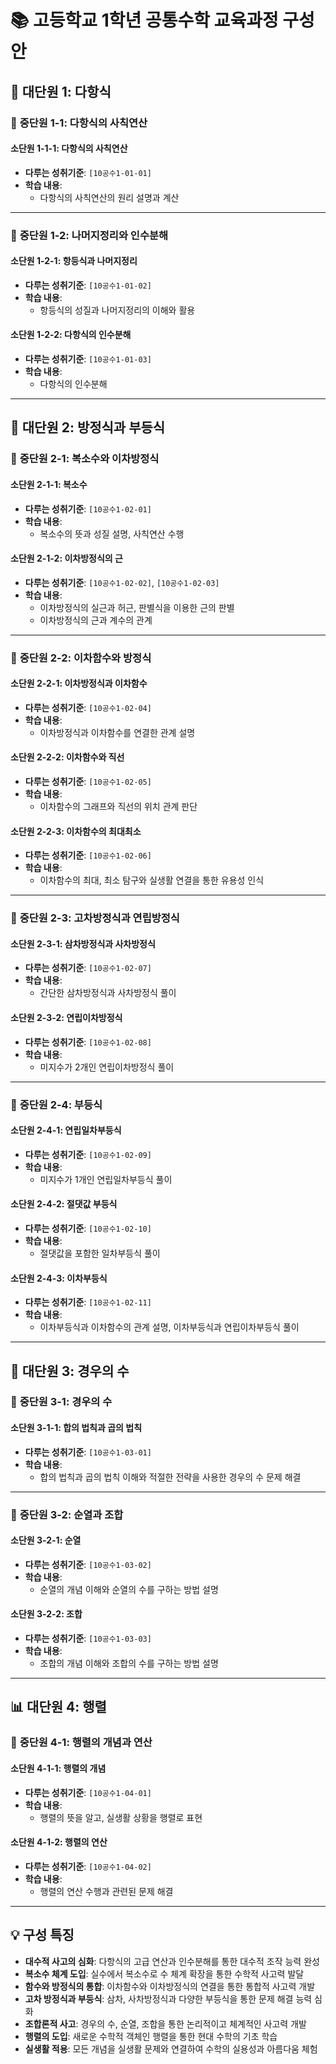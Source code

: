 
# 📚 고등학교 1학년 공통수학 교육과정 구성안

## 📐 **대단원 1: 다항식**

### 📖 **중단원 1-1: 다항식의 사칙연산**

#### **소단원 1-1-1: 다항식의 사칙연산**
- **다루는 성취기준**: `[10공수1-01-01]`
- **학습 내용**:
    - 다항식의 사칙연산의 원리 설명과 계산

---

### 📖 **중단원 1-2: 나머지정리와 인수분해**

#### **소단원 1-2-1: 항등식과 나머지정리**
- **다루는 성취기준**: `[10공수1-01-02]`
- **학습 내용**:
    - 항등식의 성질과 나머지정리의 이해와 활용

#### **소단원 1-2-2: 다항식의 인수분해**
- **다루는 성취기준**: `[10공수1-01-03]`
- **학습 내용**:
    - 다항식의 인수분해

---

## 🔢 **대단원 2: 방정식과 부등식**

### 📖 **중단원 2-1: 복소수와 이차방정식**

#### **소단원 2-1-1: 복소수**
- **다루는 성취기준**: `[10공수1-02-01]`
- **학습 내용**:
    - 복소수의 뜻과 성질 설명, 사칙연산 수행

#### **소단원 2-1-2: 이차방정식의 근**
- **다루는 성취기준**: `[10공수1-02-02]`, `[10공수1-02-03]`
- **학습 내용**:
    - 이차방정식의 실근과 허근, 판별식을 이용한 근의 판별
    - 이차방정식의 근과 계수의 관계

---

### 📖 **중단원 2-2: 이차함수와 방정식**

#### **소단원 2-2-1: 이차방정식과 이차함수**
- **다루는 성취기준**: `[10공수1-02-04]`
- **학습 내용**:
    - 이차방정식과 이차함수를 연결한 관계 설명

#### **소단원 2-2-2: 이차함수와 직선**
- **다루는 성취기준**: `[10공수1-02-05]`
- **학습 내용**:
    - 이차함수의 그래프와 직선의 위치 관계 판단

#### **소단원 2-2-3: 이차함수의 최대최소**
- **다루는 성취기준**: `[10공수1-02-06]`
- **학습 내용**:
    - 이차함수의 최대, 최소 탐구와 실생활 연결을 통한 유용성 인식

---

### 📖 **중단원 2-3: 고차방정식과 연립방정식**

#### **소단원 2-3-1: 삼차방정식과 사차방정식**
- **다루는 성취기준**: `[10공수1-02-07]`
- **학습 내용**:
    - 간단한 삼차방정식과 사차방정식 풀이

#### **소단원 2-3-2: 연립이차방정식**
- **다루는 성취기준**: `[10공수1-02-08]`
- **학습 내용**:
    - 미지수가 2개인 연립이차방정식 풀이

---

### 📖 **중단원 2-4: 부등식**

#### **소단원 2-4-1: 연립일차부등식**
- **다루는 성취기준**: `[10공수1-02-09]`
- **학습 내용**:
    - 미지수가 1개인 연립일차부등식 풀이

#### **소단원 2-4-2: 절댓값 부등식**
- **다루는 성취기준**: `[10공수1-02-10]`
- **학습 내용**:
    - 절댓값을 포함한 일차부등식 풀이

#### **소단원 2-4-3: 이차부등식**
- **다루는 성취기준**: `[10공수1-02-11]`
- **학습 내용**:
    - 이차부등식과 이차함수의 관계 설명, 이차부등식과 연립이차부등식 풀이

---

## 🎲 **대단원 3: 경우의 수**

### 📖 **중단원 3-1: 경우의 수**

#### **소단원 3-1-1: 합의 법칙과 곱의 법칙**
- **다루는 성취기준**: `[10공수1-03-01]`
- **학습 내용**:
    - 합의 법칙과 곱의 법칙 이해와 적절한 전략을 사용한 경우의 수 문제 해결

---

### 📖 **중단원 3-2: 순열과 조합**

#### **소단원 3-2-1: 순열**
- **다루는 성취기준**: `[10공수1-03-02]`
- **학습 내용**:
    - 순열의 개념 이해와 순열의 수를 구하는 방법 설명

#### **소단원 3-2-2: 조합**
- **다루는 성취기준**: `[10공수1-03-03]`
- **학습 내용**:
    - 조합의 개념 이해와 조합의 수를 구하는 방법 설명

---

## 📊 **대단원 4: 행렬**

### 📖 **중단원 4-1: 행렬의 개념과 연산**

#### **소단원 4-1-1: 행렬의 개념**
- **다루는 성취기준**: `[10공수1-04-01]`
- **학습 내용**:
    - 행렬의 뜻을 알고, 실생활 상황을 행렬로 표현

#### **소단원 4-1-2: 행렬의 연산**
- **다루는 성취기준**: `[10공수1-04-02]`
- **학습 내용**:
    - 행렬의 연산 수행과 관련된 문제 해결

---

## 💡 **구성 특징**
- **대수적 사고의 심화**: 다항식의 고급 연산과 인수분해를 통한 대수적 조작 능력 완성
- **복소수 체계 도입**: 실수에서 복소수로 수 체계 확장을 통한 수학적 사고력 발달
- **함수와 방정식의 통합**: 이차함수와 이차방정식의 연결을 통한 통합적 사고력 개발
- **고차 방정식과 부등식**: 삼차, 사차방정식과 다양한 부등식을 통한 문제 해결 능력 심화
- **조합론적 사고**: 경우의 수, 순열, 조합을 통한 논리적이고 체계적인 사고력 개발
- **행렬의 도입**: 새로운 수학적 객체인 행렬을 통한 현대 수학의 기초 학습
- **실생활 적용**: 모든 개념을 실생활 문제와 연결하여 수학의 실용성과 아름다움 체험